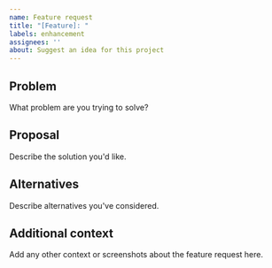 ```yaml
---
name: Feature request
title: "[Feature]: "
labels: enhancement
assignees: ''
about: Suggest an idea for this project
---
```


## Problem
What problem are you trying to solve?

## Proposal
Describe the solution you'd like.

## Alternatives
Describe alternatives you've considered.

## Additional context
Add any other context or screenshots about the feature request here.
